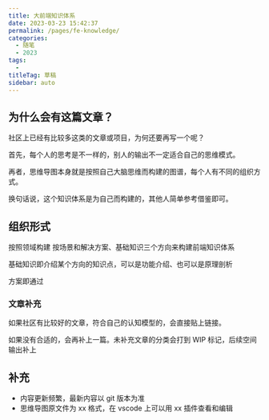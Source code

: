 ```yaml
---
title: 大前端知识体系
date: 2023-03-23 15:42:37
permalink: /pages/fe-knowledge/
categories: 
  - 随笔
  - 2023
tags: 
  - 
titleTag: 草稿
sidebar: auto
---
```

## 为什么会有这篇文章？

社区上已经有比较多这类的文章或项目，为何还要再写一个呢？

首先，每个人的思考是不一样的，别人的输出不一定适合自己的思维模式。

再者，思维导图本身就是按照自己大脑思维而构建的图谱，每个人有不同的组织方式。

换句话说，这个知识体系是为自己而构建的，其他人简单参考借鉴即可。

## 组织形式

按照领域构建
按场景和解决方案、基础知识三个方向来构建前端知识体系

基础知识即介绍某个方向的知识点，可以是功能介绍、也可以是原理剖析

方案即通过

### 文章补充

如果社区有比较好的文章，符合自己的认知模型的，会直接贴上链接。

如果没有合适的，会再补上一篇。未补充文章的分类会打到 WIP 标记，后续空间输出补上

## 补充

- 内容更新频繁，最新内容以 git 版本为准
- 思维导图原文件为 xx 格式，在 vscode 上可以用 xx 插件查看和编辑